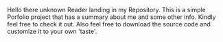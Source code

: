 Hello there unknown Reader landing in my Repository. This is a simple Porfolio project that has a summary about me and some other info. Kindly feel free to check it out.
Also feel free to download the source code and customize it to your own 'taste'.
